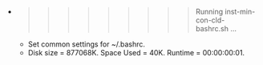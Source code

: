 * >>>>>>>>> Running inst-min-con-cld-bashrc.sh ...
  * Set common settings for ~/.bashrc.
  * Disk size = 877068K. Space Used = 40K. Runtime = 00:00:00:01.
